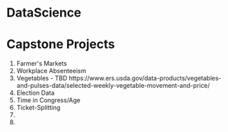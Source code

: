 # DataScience

<h1>Capstone Projects</h1>
<ol><li>Farmer's Markets</li>
  <li>Workplace Absenteeism</li>
  <li>Vegetables - TBD https://www.ers.usda.gov/data-products/vegetables-and-pulses-data/selected-weekly-vegetable-movement-and-price/ </li>
  <li>Election Data</li>
  <li>Time in Congress/Age</li>
  <li>Ticket-Splitting</li>
  <li></li>
  <li></li>
  </ol>
